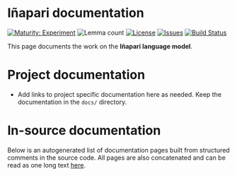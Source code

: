 # Iñapari documentation

[![Maturity: Experiment](https://img.shields.io/badge/Maturity-Experiment-black.svg)](https://giellalt.github.io/MaturityClassification.html)
![Lemma count](https://img.shields.io/endpoint?url=https%3A%2F%2Fraw.githubusercontent.com%2Fgiellalt%2Flang-inp%2Fgh-pages%2Flemmacount.json)
[![License](https://img.shields.io/github/license/giellalt/lang-inp)](https://github.com/giellalt/lang-inp/blob/main/LICENSE)
[![Issues](https://img.shields.io/github/issues/giellalt/lang-inp)](https://github.com/giellalt/lang-inp/issues)
[![Build Status](https://divvun-tc.giellalt.org/api/github/v1/repository/giellalt/lang-inp/main/badge.svg)](https://github.com/giellalt/lang-inp/actions)

This page documents the work on the **Iñapari language model**. 

# Project documentation

* Add links to project specific documentation here as needed. Keep the documentation in the `docs/` directory.

# In-source documentation

Below is an autogenerated list of documentation pages built from structured comments in the source code. All pages are also concatenated and can be read as one long text [here](inp.md).
